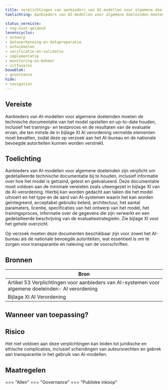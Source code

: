 ```yaml
---
title: verplichtingen van aanbieders van AI-modellen voor algemene doeleinden 
toelichting: Aanbieders van AI-modellen voor algemene doeleinden moeten de technische documentatie van het model opstellen en up-to-date houden, inclusief het trainings- en testproces en de resultaten van de evaluatie ervan, die ten minste de in bijlage XI AI verordening vermelde elementen moet bevatten, zodat deze op verzoek aan het AI-bureau en de nationale bevoegde autoriteiten kunnen worden verstrekt.

status_vereiste:
- nog-niet-geldend
levenscyclus:
- ontwerp
- dataverkenning-en-datapreparatie
- ontwikkelen
- verificatie-en-validatie
- implementatie
- monitoring-en-beheer
- uitfaseren
bouwblok:
- governance
hide:
- navigation
---
```


<!-- tags -->
## Vereiste

Aanbieders van AI-modellen voor algemene doeleinden moeten de technische documentatie van het model opstellen en up-to-date houden, inclusief het trainings- en testproces en de resultaten van de evaluatie ervan, die ten minste de in bijlage XI AI verordening vermelde elementen moet bevatten, zodat deze op verzoek aan het AI-bureau en de nationale bevoegde autoriteiten kunnen worden verstrekt.


## Toelichting

Aanbieders van AI-modellen voor algemene doeleinden zijn verplicht om gedetailleerde technische documentatie bij te houden, inclusief informatie over hoe het model is getraind, getest en geëvalueerd.
Deze documentatie moet voldoen aan de minimale vereisten zoals uiteengezet in bijlage XI van de AI-verordening.
Hierbij kan worden gedacht aan taken die het model uitvoert en het type en de aard van AI-systemen waarin het kan worden geïntegreerd, acceptabel gebruiks beleid, architectuur, het aantal paramaters, licentie, specificaties van het ontwerp van het model, het trainingsproces, informatie over de gegevens die zijn verwerkt en een gedetailleerde beschrijving van de evaluatiestrategieën.
Zie bijlage XI voor het gehele overzicht.

Op verzoek moeten deze documenten beschikbaar zijn voor zowel het AI-bureau als de nationale bevoegde autoriteiten, wat essentieel is om te zorgen voor transparantie en naleving van de voorschriften.



## Bronnen

| Bron                        |
|-----------------------------|
|Artikel 53 Verplichtingen voor aanbieders van AI-systemen voor algemene doeleinden- AI verordening|
|Bijlage XI AI Verordening|

## Wanneer van toepassing?


## Risico

Het niet voldoen aan deze verplichtingen kan leiden tot juridische en ethische complicaties, inclusief schendingen van auteursrechten en gebrek aan transparantie in het gebruik van AI-modellen.


## Maatregelen

=== "Allen"
	<!-- list_maatregelen vereiste/Verplichtingen_van_aanbieders_van_ai_modellen_voor_algemene_doeleinden_ -->
=== "Governance"
	<!-- list_maatregelen vereiste/Verplichtingen_van_aanbieders_van_ai_modellen_voor_algemene_doeleinden_ boubwlok/governance -->
=== "Publieke inkoop"
	<!-- list_maatregelen vereiste/Verplichtingen_van_aanbieders_van_ai_modellen_voor_algemene_doeleinden_ bouwblok/publieke-inkoop -->

